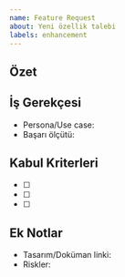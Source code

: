 ```yaml
---
name: Feature Request
about: Yeni özellik talebi
labels: enhancement
---
```


## Özet

<!-- Talep edilen özelliğin kısa açıklaması -->

## İş Gerekçesi

- Persona/Use case:
- Başarı ölçütü:

## Kabul Kriterleri

- [ ] 
- [ ] 
- [ ] 

## Ek Notlar

- Tasarım/Doküman linki:
- Riskler:
